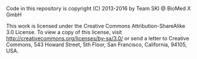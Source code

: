 Code in this repository is copyright (C) 2013-2016 by Team SKI @ BioMed X GmbH

This work is licensed under the Creative Commons Attribution-ShareAlike 3.0
License. To view a copy of this license, visit
http://creativecommons.org/licenses/by-sa/3.0/ or send a letter to Creative
Commons, 543 Howard Street, 5th Floor, San Francisco, California, 94105, USA.
